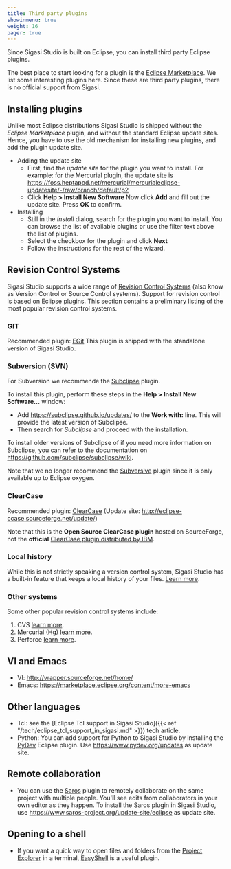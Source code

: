 ```yaml
---
title: Third party plugins
showinmenu: true
weight: 16
pager: true
---
```


Since Sigasi Studio is built on Eclipse, you can install third party Eclipse
plugins.

The best place to start looking for a plugin is the [Eclipse Marketplace](https://marketplace.eclipse.org). We list some interesting
plugins here. Since these are third party plugins, there is no official
support from Sigasi.

## Installing plugins

Unlike most Eclipse distributions Sigasi Studio is shipped without the *Eclipse Marketplace* plugin, and without the standard Eclipse update sites.
Hence, you have to use the old mechanism for installing new plugins, and add the plugin update site.

* Adding the update site
  * First, find the *update site* for the plugin you want to install. For example: for the Mercurial plugin, the update site is <https://foss.heptapod.net/mercurial/mercurialeclipse-updatesite/-/raw/branch/default/p2>
  * Click **Help > Install New Software** Now click **Add** and fill out the update site. Press **OK** to confirm.
* Installing
  * Still in the *Install* dialog, search for the plugin you want to install. You can browse the list of available plugins or use the filter text above the list of plugins.
  * Select the checkbox for the plugin and click **Next**
  * Follow the instructions for the rest of the wizard.

## Revision Control Systems

Sigasi Studio supports a wide range of [Revision Control
Systems](https://en.wikipedia.org/wiki/Revision_control) (also know as
Version Control or Source Control systems). Support for revision control
is based on Eclipse plugins. This section contains a preliminary listing
of the most popular revision control systems.

### GIT

Recommended plugin: [EGit](https://www.eclipse.org/egit/)
This plugin is shipped with the standalone version of Sigasi Studio.

### Subversion (SVN)

For Subversion we recommende the [Subclipse](https://marketplace.eclipse.org/content/subclipse) plugin.

To install this plugin, perform these steps in the **Help > Install New Software...** window:

* Add <https://subclipse.github.io/updates/> to the **Work with:** line. This will provide the latest version of Subclipse.
* Then search for _Subclipse_ and proceed with the installation.

To install older versions of Subclipse of if you need more information on Subclipse, you can refer to the documentation on <https://github.com/subclipse/subclipse/wiki>.

Note that we no longer recommend the [Subversive](https://www.eclipse.org/subversive/) plugin since it is only available up to Eclipse oxygen.

### ClearCase

Recommended plugin:
[ClearCase](https://sourceforge.net/projects/eclipse-ccase/)
(Update site: <http://eclipse-ccase.sourceforge.net/update/>)

Note that this is the **Open Source ClearCase plugin** hosted on
SourceForge, not the **official** [ClearCase plugin distributed by IBM](https://www.ibm.com/support/pages/node/306535).

### Local history

While this is not strictly speaking a version control system, Sigasi Studio has
a built-in feature that keeps a local history of your files.
[Learn more](https://help.eclipse.org/photon/topic/org.eclipse.platform.doc.user/tasks/tasks-1f.htm?cp=0_3_9).

### Other systems

Some other popular revision control systems include:

1. CVS [learn more](https://www.eclipse.org/eclipse/platform-cvs/).
2. Mercurial (Hg) [learn
   more](https://foss.heptapod.net/mercurial/mercurialeclipse/-/wikis/home).
3. Perforce [learn
   more](https://www.perforce.com/product/components/eclipse_plugin).

## VI and Emacs

* VI: <http://vrapper.sourceforge.net/home/>
* Emacs: <https://marketplace.eclipse.org/content/more-emacs>

## Other languages

* Tcl: see the [Eclipse Tcl support in Sigasi Studio]({{< ref "/tech/eclipse_tcl_support_in_sigasi.md" >}}) tech article.
* Python: You can add support for Python to Sigasi Studio by installing the [PyDev](https://marketplace.eclipse.org/content/pydev-python-ide-eclipse) Eclipse plugin.
Use <https://www.pydev.org/updates> as update site.

## Remote collaboration

* You can use the [Saros](https://marketplace.eclipse.org/content/saros-distributed-collaborative-editing-and-pair-programming) plugin to remotely collaborate on the same project with multiple people. You'll see edits from collaborators in your own editor as they happen. To install the Saros plugin in Sigasi Studio, use <https://www.saros-project.org/update-site/eclipse> as update site.

## Opening to a shell

* If you want a quick way to open files and folders from the [Project Explorer](/manual/views#project-explorer-view) in a terminal, [EasyShell](https://marketplace.eclipse.org/content/easyshell) is a useful plugin.
